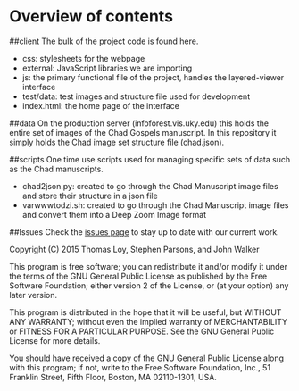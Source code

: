 # Overview of contents
##client
The bulk of the project code is found here.

- css: stylesheets for the webpage
- external: JavaScript libraries we are importing
- js: the primary functional file of the project, handles the layered-viewer interface
- test/data: test images and structure file used for development
- index.html: the home page of the interface

##data
On the production server (infoforest.vis.uky.edu) this holds the entire set of images of the Chad Gospels manuscript. In this repository it simply holds the Chad image set structure file (chad.json).

##scripts
One time use scripts used for managing specific sets of data such as the Chad manuscripts. 

- chad2json.py: created to go through the Chad Manuscript image files and store their structure in a json file
- varwwwtodzi.sh: created to go through the Chad Manuscript image files and convert them into a Deep Zoom Image format

##Issues
Check the [issues page](https://github.com/viscenter/layered-viewer/issues) to stay up to date with our current work.

Copyright (C) 2015 Thomas Loy, Stephen Parsons, and John Walker

This program is free software; you can redistribute it and/or
modify it under the terms of the GNU General Public License
as published by the Free Software Foundation; either version 2
of the License, or (at your option) any later version.

This program is distributed in the hope that it will be useful,
but WITHOUT ANY WARRANTY; without even the implied warranty of
MERCHANTABILITY or FITNESS FOR A PARTICULAR PURPOSE.  See the
GNU General Public License for more details.

You should have received a copy of the GNU General Public License
along with this program; if not, write to the Free Software
Foundation, Inc., 51 Franklin Street, Fifth Floor, Boston, MA  02110-1301, USA.
